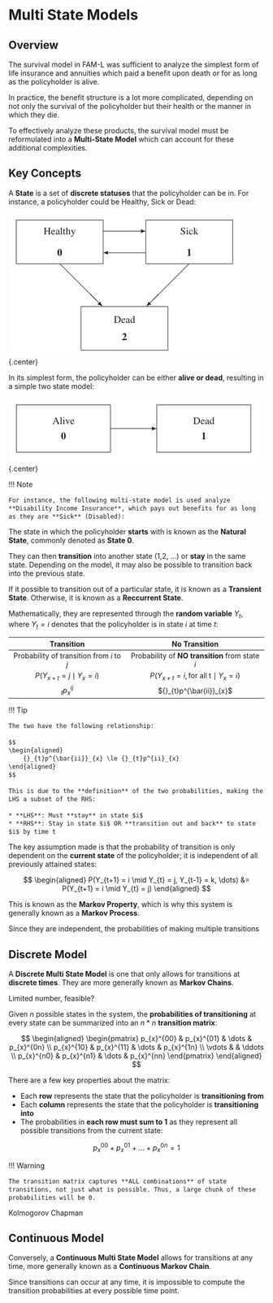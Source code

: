# **Multi State Models**

## **Overview**

The survival model in FAM-L was sufficient to analyze the simplest form of life insurance and annuities which paid a benefit upon death or for as long as the policyholder is alive.

In practice, the benefit structure is a lot more complicated, depending on not only the survival of the policyholder but their health or the manner in which they die.

To effectively analyze these products, the survival model must be reformulated into a **Multi-State Model** which can account for these additional complexities.


## **Key Concepts**

A **State** is a set of **discrete statuses** that the policyholder can be in. For instance, a policyholder could be Healthy, Sick or Dead:

<!-- Obtained from ALTAM Textbook -->
![SicknessDeath](Assets/1.%20Multi%20State%20Models.md/SicknessDeath.png){.center}

In its simplest form, the policyholder can be either **alive or dead**, resulting in a simple two state model:

<!-- Obtained from ALTAM Textbook -->
![AliveDead](Assets/1.%20Multi%20State%20Models.md/AliveDead.png){.center}

!!! Note

    For instance, the following multi-state model is used analyze **Disability Income Insurance**, which pays out benefits for as long as they are **Sick** (Disabled):



The state in which the policyholder **starts** with is known as the **Natural State**, commonly denoted as **State 0**.

They can then **transition** into another state (1,2, ...) or **stay** in the same state. Depending on the model, it may also be possible to transition back into the previous state.

If it possible to transition out of a particular state, it is known as a **Transient State**. Otherwise, it is known as a **Reccurrent State**.

Mathematically, they are represented through the **random variable** $Y_{t}$, where $Y_{t} = i$ denotes that the policyholder is in state $i$ at time $t$:

<center>

| Transition | No Transition |
| :-: | :-: |
| Probability of transition from $i$ to $j$ | Probability of **NO transition** from state $i$ |
| $P \left(Y_{x+t} = j \mid Y_{x} = i \right)$ | $P \left(Y_{x+t} = i, \text{for all t} \mid Y_{x} = i \right)$ |
| ${}_{t}p^{ij}_{x}$ | ${}_{t}p^{\bar{ii}}_{x}$ |

</center>

!!! Tip

    The two have the following relationship:

    $$
    \begin{aligned}
        {}_{t}p^{\bar{ii}}_{x} \le {}_{t}p^{ii}_{x}       
    \end{aligned}
    $$

    This is due to the **definition** of the two probabilities, making the LHS a subset of the RHS:

    * **LHS**: Must **stay** in state $i$
    * **RHS**: Stay in state $i$ OR **transition out and back** to state $i$ by time t

The key assumption made is that the probability of transition is only dependent on the **current state** of the policyholder; it is independent of all previously attained states:

$$
\begin{aligned}
    P(Y_{t+1} = i \mid Y_{t} = j, Y_{t-1} = k, \dots)
    &= P(Y_{t+1} = i \mid Y_{t} = j)
\end{aligned}
$$

This is known as the **Markov Property**, which is why this system is generally known as a **Markov Process**. 

Since they are independent, the probabilities of making multiple transitions

## **Discrete Model**

A **Discrete Multi State Model** is one that only allows for transitions at **discrete times**. They are more generally known as **Markov Chains**.

Limited number, feasible?

Given $n$ possible states in the system, the **probabilities of transitioning** at every state can be summarized into an $n * n$ **transition matrix**:

$$
\begin{aligned}
    \begin{pmatrix}
        p_{x}^{00} & p_{x}^{01} & \dots & p_{x}^{0n} \\
        p_{x}^{10} & p_{x}^{11} & \dots & p_{x}^{1n} \\
        \vdots & & \ddots \\
        p_{x}^{n0} & p_{x}^{n1} & \dots & p_{x}^{nn}
    \end{pmatrix}
\end{aligned}
$$

There are a few key properties about the matrix:

* Each **row** represents the state that the policyholder is **transitioning from**
* Each **column** represents the state that the policyholder is **transitioning into**
* The probabilities in **each row must sum to 1** as they represent all possible transitions from the current state:

$$
    p_{x}^{00} + p_{x}^{01} + \dots + p_{x}^{0n} = 1
$$

!!! Warning

    The transition matrix captures **ALL combinations** of state transitions, not just what is possible. Thus, a large chunk of these probabilities will be 0.

Kolmogorov Chapman

## **Continuous Model**

Conversely, a **Continuous Multi State Model** allows for transitions at any time, more generally known as a **Continuous Markov Chain**.

Since transitions can occur at any time, it is impossible to compute the transition probabilities at every possible time point.
